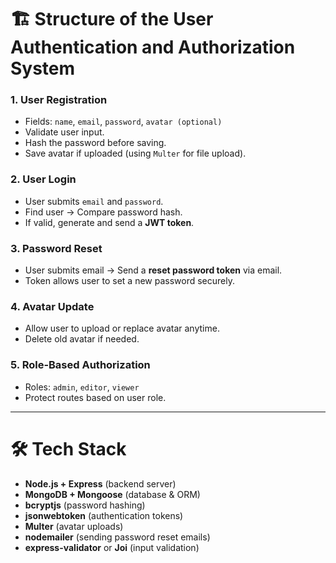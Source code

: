 # 🏗️ Structure of the User Authentication and Authorization System

### 1. **User Registration**
- Fields: `name`, `email`, `password`, `avatar (optional)`
- Validate user input.
- Hash the password before saving.
- Save avatar if uploaded (using `Multer` for file upload).

### 2. **User Login**
- User submits `email` and `password`.
- Find user → Compare password hash.
- If valid, generate and send a **JWT token**.

### 3. **Password Reset**
- User submits email → Send a **reset password token** via email.
- Token allows user to set a new password securely.

### 4. **Avatar Update**
- Allow user to upload or replace avatar anytime.
- Delete old avatar if needed.

### 5. **Role-Based Authorization**
- Roles: `admin`, `editor`, `viewer`
- Protect routes based on user role.

---

# 🛠️ Tech Stack
- **Node.js + Express** (backend server)
- **MongoDB + Mongoose** (database & ORM)
- **bcryptjs** (password hashing)
- **jsonwebtoken** (authentication tokens)
- **Multer** (avatar uploads)
- **nodemailer** (sending password reset emails)
- **express-validator** or **Joi** (input validation)


